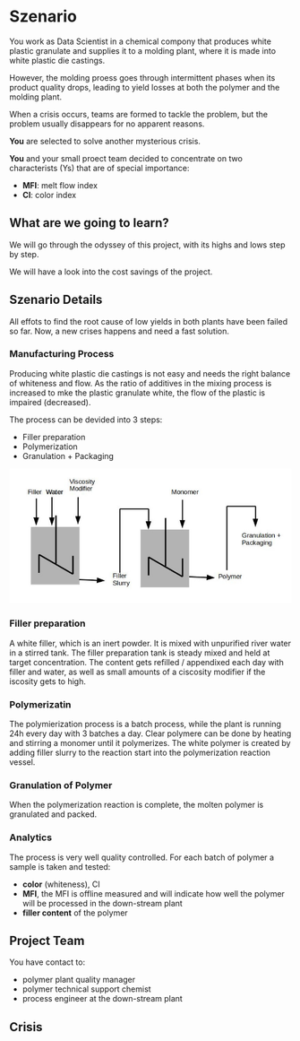 
# Szenario

You work as Data Scientist in a chemical compony that produces white plastic granulate and supplies it to a molding plant, where it is made into white plastic die castings.

However, the molding proess goes through intermittent phases when its product quality drops, leading to yield losses at both the polymer and the molding plant.

When a crisis occurs, teams are formed to tackle the problem, but the problem usually disappears for no apparent reasons.

**You** are selected to solve another mysterious crisis. 

**You** and your small proect team decided to concentrate on two characterists (Ys) that are of special importance:

- **MFI**: melt flow index
- **CI**: color index


## What are we going to learn?

We will go through the odyssey of this project, with its highs and lows step by step.

We will have a look into the cost savings of the project.


## Szenario Details

All effots to find the root cause of low yields in both plants have been failed so far. Now, a new crises happens and need a fast solution.


### Manufacturing Process

Producing white plastic die castings is not easy and needs the right balance of whiteness and flow. As the ratio of additives in the mixing process is increased to mke the plastic granulate white, the flow of the plastic is impaired (decreased).

The process can be devided into 3 steps:

- Filler preparation
- Polymerization
- Granulation + Packaging

![process](./schema/manufacturing_process.jpg)

### Filler preparation

A white filler, which is an inert powder. It is mixed with unpurified river water in a stirred tank. 
The filler preparation tank is steady mixed and held at target concentration.
The content gets refilled / appendixed each day with filler and water, as well as small amounts of a ciscosity modifier if the iscosity gets to high.


### Polymerizatin

The polymierization process is a batch process, while the plant is running 24h every day with 3 batches a day.
Clear polymere can be done by heating and stirring a monomer until it polymerizes. The white polymer is created by adding filler slurry to the reaction start into the polymerization reaction vessel.


### Granulation of Polymer
When the polymerization reaction is complete, the molten polymer is granulated and packed.


### Analytics

The process is very well quality controlled. For each batch of polymer a sample is taken and tested:

- **color** (whiteness), CI
- **MFI**, the MFI is offline measured and will indicate how well the polymer will be processed in the down-stream plant
- **filler content** of the polymer


## Project Team

You have contact to:

- polymer plant quality manager
- polymer technical support chemist
- process engineer at the down-stream plant


## Crisis


